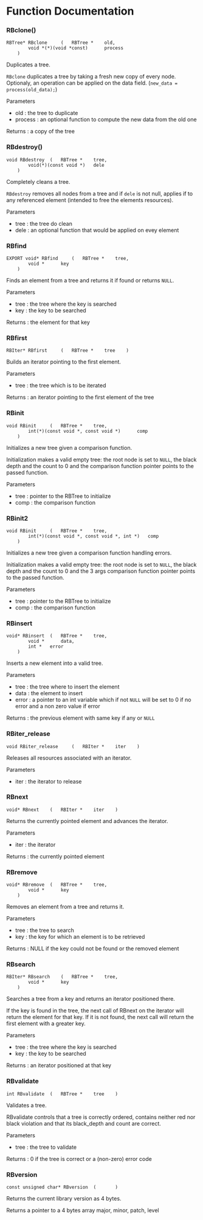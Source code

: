 # Function Documentation


### RBclone()

```
RBTree* RBclone 	( 	RBTree *  	old,
		void *(*)(void *const)  	process 
	) 		
```

Duplicates a tree.

`RBclone` duplicates a tree by taking a fresh new copy of every node. Optionaly, an operation can be applied on the data field. (`new_data = process(old_data);`)

Parameters

*    old	: the tree to duplicate
*    process	: an optional function to compute the new data from the old one

Returns
    : a copy of the tree 


### RBdestroy()

```
void RBdestroy 	( 	RBTree *  	tree,
		void(*)(const void *)  	dele 
	) 		
```

Completely cleans a tree.

`RBdestroy` removes all nodes from a tree and if `dele` is not null, applies if to any referenced element (intended to free the elements resources).

Parameters

*    tree	: the tree do clean
*    dele	: an optional function that would be applied on evey element

### RBfind

```
EXPORT void* RBfind 	( 	RBTree *  	tree,
		void *  	key 
	) 		
```

Finds an element from a tree and returns it if found or returns `NULL`.

Parameters

*    tree	: the tree where the key is searched
*    key	: the key to be searched

Returns
	: the element for that key 

### RBfirst

```
RBIter* RBfirst 	( 	RBTree *  	tree	) 	
```

Builds an iterator pointing to the first element.

Parameters

*    tree	: the tree which is to be iterated

Returns
	: an iterator pointing to the first element of the tree 

### RBinit

```
void RBinit 	( 	RBTree *  	tree,
		int(*)(const void *, const void *)  	comp 
	) 		
```

Initializes a new tree given a comparison function.

Initialization makes a valid empty tree: the root node is set to `NULL`, the black depth and the count to 0 and the comparison function pointer points to the passed function.

Parameters

*    tree	: pointer to the RBTree to initialize
*    comp	: the comparison function

### RBinit2

```
void RBinit 	( 	RBTree *  	tree,
		int(*)(const void *, const void *, int *)  	comp 
	) 		
```

Initializes a new tree given a comparison function handling errors.

Initialization makes a valid empty tree: the root node is set to `NULL`, the black depth and the count to 0 and the 3 args comparison function pointer points to the passed function.

Parameters

*    tree	: pointer to the RBTree to initialize
*    comp	: the comparison function

### RBinsert

```
void* RBinsert 	( 	RBTree *  	tree,
		void *  	data,
		int *  	error 
	) 		
```

Inserts a new element into a valid tree.

Parameters

*    tree	: the tree where to insert the element
*    data	: the element to insert
*    error	: a pointer to an int variable which if not `NULL` will be set to 0 if no error and a non zero value if error

Returns
	: the previous element with same key if any or `NULL` 

### RBiter_release

```
void RBiter_release 	( 	RBIter *  	iter	) 	
```

Releases all resources associated with an iterator.

Parameters

*    iter	: the iterator to release

### RBnext

```
void* RBnext 	( 	RBIter *  	iter	) 	
```

Returns the currently pointed element and advances the iterator.

Parameters

*    iter	: the iterator

Returns
	: the currently pointed element 

### RBremove

```
void* RBremove 	( 	RBTree *  	tree,
		void *  	key 
	) 		
```

Removes an element from a tree and returns it.

Parameters

*    tree	: the tree to search
*    key	: the key for which an element is to be retrieved

Returns
	: NULL if the key could not be found or the removed element 

### RBsearch

```
RBIter* RBsearch 	( 	RBTree *  	tree,
		void *  	key 
	) 		
```

Searches a tree from a key and returns an iterator positioned there.

If the key is found in the tree, the next call of RBnext on the iterator will return the element for that key. If it is not found, the next call will return the first element with a greater key.

Parameters
*    tree	: the tree where the key is searched
*    key	: the key to be searched

Returns
	: an iterator positioned at that key 

### RBvalidate

```
int RBvalidate 	( 	RBTree *  	tree	) 	
```

Validates a tree.

RBvalidate controls that a tree is correctly ordered, contains neither red nor black violation and that its black_depth and count are correct.

Parameters

*    tree	: the tree to validate

Returns
	: 0 if the tree is correct or a (non-zero) error code 

### RBversion

```
const unsigned char* RBversion 	( 		) 	
```

Returns the current library version as 4 bytes.

Returns
	a pointer to a 4 bytes array major, minor, patch, level 
